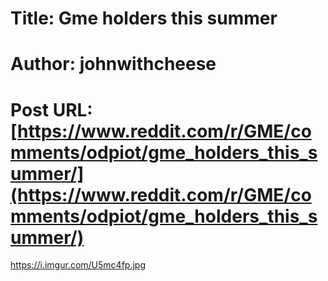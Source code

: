 # Title: Gme holders this summer
# Author: johnwithcheese
# Post URL: [https://www.reddit.com/r/GME/comments/odpiot/gme_holders_this_summer/](https://www.reddit.com/r/GME/comments/odpiot/gme_holders_this_summer/)


https://i.imgur.com/U5mc4fp.jpg